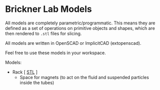 # Brickner Lab Models

All models are completely parametric/programmatic.  This means they are defined as a set of operations on primitive objects and shapes, which are then rendered to `.stl` files for slicing. 

All models are written in OpenSCAD or ImplicitCAD (extopenscad).

Feel free to use these models in your workspace.

Models:

- Rack [ [STL](https://github.com/wbrickner/lab-models/blob/master/models/rack/rack.stl) ]
	- Space for magnets (to act on the fluid and suspended particles inside the tubes)

